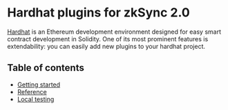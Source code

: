 # Hardhat plugins for zkSync 2.0

[Hardhat](https://hardhat.org) is an Ethereum development environment designed for easy smart contract development in Solidity. One of its most prominent features is extendability: you can easily add new plugins to your hardhat project.

## Table of contents

- [Getting started](./getting-started)
- [Reference](./reference)
- [Local testing](./testing)
